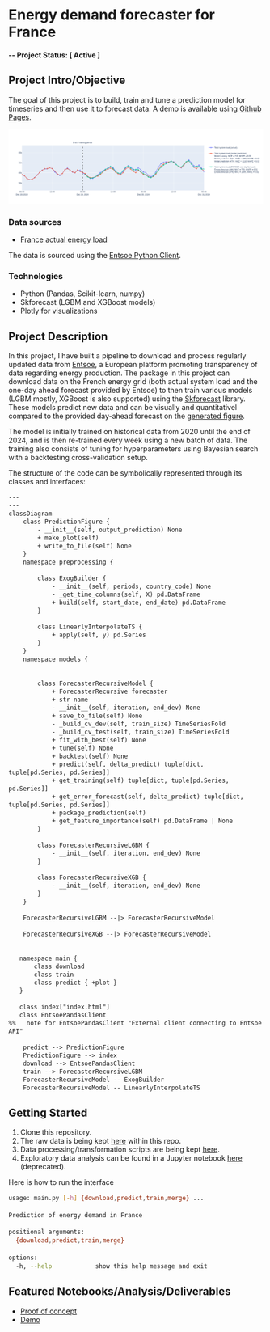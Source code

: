 # Energy demand forecaster for France

#### -- Project Status: [ Active ]

## Project Intro/Objective
The goal of this project is to build, train and tune a prediction model for timeseries and then use it to forecast data.
A demo is available using [Github Pages](https://nicolaschagnet.github.io/energy-demand-forecast/).
<!--
### Collaborators
|Name     |  Github Page   |  Personal Website  |
|---------|-----------------|--------------------|
|Nicolas Chagnet | [NicolasChagnet](https://github.com/NicolasChagnet)| [nicolaschagnet.github.io](https://nicolaschagnet.github.io)  | -->

![plot_demo.png](figs/plot_demo_2.png)

### Data sources

* [France actual energy load](https://transparency.entsoe.eu/load-domain/r2/totalLoadR2/show?name=&defaultValue=false&viewType=GRAPH&areaType=CTA&atch=false&dateTime.dateTime=01.07.2024%2000:00|CET%7CDAYTIMERANGE&dateTime.endDateTime=01.07.2024%2000:00|CET%7CDAYTIMERANGE&biddingZone.values=CTY%7C10YFR-RTE------C!CTA%7C10YFR-RTE------C&dateTime.timezone=CET_CEST&dateTime.timezone_input=CET+(UTC+1)+/+CEST+(UTC+2))

The data is sourced using the [Entsoe Python Client](https://github.com/EnergieID/entsoe-py).

### Technologies
* Python (Pandas, Scikit-learn, numpy)
* Skforecast (LGBM and XGBoost models)
* Plotly for visualizations

## Project Description

In this project, I have built a pipeline to download and process regularly updated data from [Entsoe](https://transparency.entsoe.eu/), a European platform promoting transparency of data regarding energy production.
The package in this project can download data on the French energy grid (both actual system load and the one-day ahead forecast provided by Entsoe) to then train various models (LGBM mostly, XGBoost is also supported) using the [Skforecast](https://skforecast.org) library. These models predict new data and can be visually and quantitativel compared to the provided day-ahead forecast on the [generated figure](https://nicolaschagnet.github.io/energy-demand-forecast/).


The model is initially trained on historical data from 2020 until the end of 2024, and is then re-trained every week using a new batch of data. The training also consists of tuning for hyperparameters using Bayesian search with a backtesting cross-validation setup. 

The structure of the code can be symbolically represented through its classes and interfaces:

```mermaid
---
---
classDiagram
    class PredictionFigure {
        - __init__(self, output_prediction) None
        + make_plot(self)
        + write_to_file(self) None
    }
    namespace preprocessing {

        class ExogBuilder {
            - __init__(self, periods, country_code) None
            - _get_time_columns(self, X) pd.DataFrame
            + build(self, start_date, end_date) pd.DataFrame
        }

        class LinearlyInterpolateTS {
            + apply(self, y) pd.Series
        }
    }
    namespace models {


        class ForecasterRecursiveModel {
            + ForecasterRecursive forecaster
            + str name
            - __init__(self, iteration, end_dev) None
            + save_to_file(self) None
            - _build_cv_dev(self, train_size) TimeSeriesFold
            - _build_cv_test(self, train_size) TimeSeriesFold
            + fit_with_best(self) None
            + tune(self) None
            + backtest(self) None
            + predict(self, delta_predict) tuple[dict, tuple[pd.Series, pd.Series]]
            + get_training(self) tuple[dict, tuple[pd.Series, pd.Series]]
            + get_error_forecast(self, delta_predict) tuple[dict, tuple[pd.Series, pd.Series]]
            + package_prediction(self)
            + get_feature_importance(self) pd.DataFrame | None
        }

        class ForecasterRecursiveLGBM {
            - __init__(self, iteration, end_dev) None
        }

        class ForecasterRecursiveXGB {
            - __init__(self, iteration, end_dev) None
        }
    }

    ForecasterRecursiveLGBM --|> ForecasterRecursiveModel

    ForecasterRecursiveXGB --|> ForecasterRecursiveModel


   namespace main {
       class download
       class train
       class predict { +plot }
   }

   class index["index.html"]
   class EntsoePandasClient
%%   note for EntsoePandasClient "External client connecting to Entsoe API"

    predict --> PredictionFigure
    PredictionFigure --> index
    download --> EntsoePandasClient
    train --> ForecasterRecursiveLGBM
    ForecasterRecursiveModel -- ExogBuilder
    ForecasterRecursiveModel -- LinearlyInterpolateTS
```

## Getting Started

1. Clone this repository.
2. The raw data is being kept [here](data/raw) within this repo.
3. Data processing/transformation scripts are being kept [here](src/).
4. Exploratory data analysis can be found in a Jupyter notebook [here](notebooks/0_exploratory_data_analysis.ipynb) (deprecated).

Here is how to run the interface
```bash
usage: main.py [-h] {download,predict,train,merge} ...

Prediction of energy demand in France

positional arguments:
  {download,predict,train,merge}

options:
  -h, --help            show this help message and exit
```


## Featured Notebooks/Analysis/Deliverables
* [Proof of concept](notebooks/0_exploratory_data_analysis.ipynb)
* [Demo](https://nicolaschagnet.github.io/energy-demand-forecast/)
